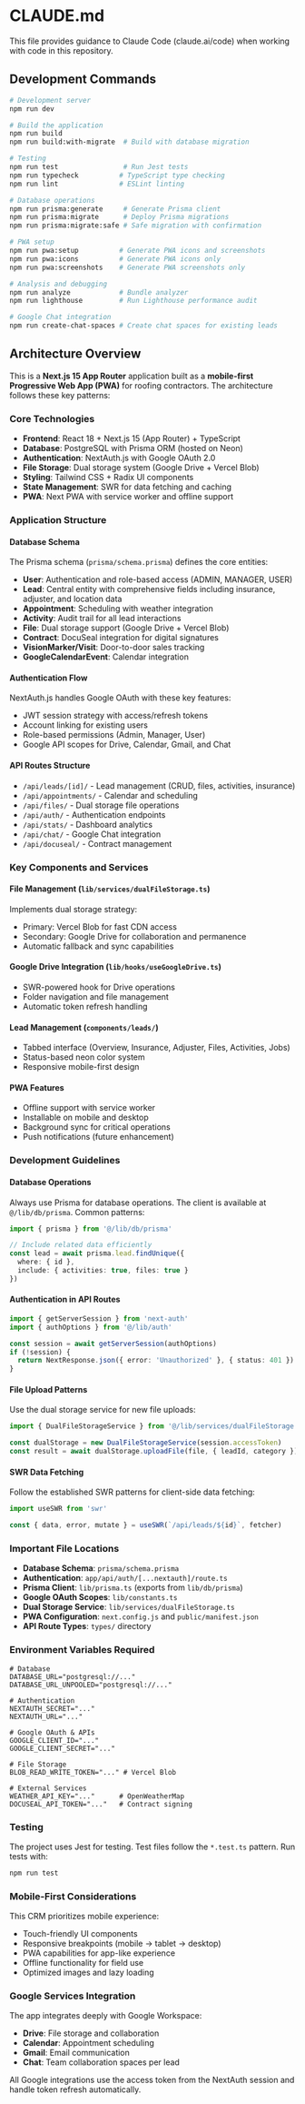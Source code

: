 # CLAUDE.md

This file provides guidance to Claude Code (claude.ai/code) when working with code in this repository.

## Development Commands

```bash
# Development server
npm run dev

# Build the application
npm run build
npm run build:with-migrate  # Build with database migration

# Testing
npm run test                # Run Jest tests
npm run typecheck          # TypeScript type checking
npm run lint               # ESLint linting

# Database operations
npm run prisma:generate     # Generate Prisma client
npm run prisma:migrate      # Deploy Prisma migrations
npm run prisma:migrate:safe # Safe migration with confirmation

# PWA setup
npm run pwa:setup          # Generate PWA icons and screenshots
npm run pwa:icons          # Generate PWA icons only
npm run pwa:screenshots    # Generate PWA screenshots only

# Analysis and debugging
npm run analyze            # Bundle analyzer
npm run lighthouse         # Run Lighthouse performance audit

# Google Chat integration
npm run create-chat-spaces # Create chat spaces for existing leads
```

## Architecture Overview

This is a **Next.js 15 App Router** application built as a **mobile-first Progressive Web App (PWA)** for roofing contractors. The architecture follows these key patterns:

### Core Technologies
- **Frontend**: React 18 + Next.js 15 (App Router) + TypeScript
- **Database**: PostgreSQL with Prisma ORM (hosted on Neon)
- **Authentication**: NextAuth.js with Google OAuth 2.0
- **File Storage**: Dual storage system (Google Drive + Vercel Blob)
- **Styling**: Tailwind CSS + Radix UI components
- **State Management**: SWR for data fetching and caching
- **PWA**: Next PWA with service worker and offline support

### Application Structure

#### Database Schema
The Prisma schema (`prisma/schema.prisma`) defines the core entities:
- **User**: Authentication and role-based access (ADMIN, MANAGER, USER)
- **Lead**: Central entity with comprehensive fields including insurance, adjuster, and location data
- **Appointment**: Scheduling with weather integration
- **Activity**: Audit trail for all lead interactions  
- **File**: Dual storage support (Google Drive + Vercel Blob)
- **Contract**: DocuSeal integration for digital signatures
- **VisionMarker/Visit**: Door-to-door sales tracking
- **GoogleCalendarEvent**: Calendar integration

#### Authentication Flow
NextAuth.js handles Google OAuth with these key features:
- JWT session strategy with access/refresh tokens
- Account linking for existing users
- Role-based permissions (Admin, Manager, User)
- Google API scopes for Drive, Calendar, Gmail, and Chat

#### API Routes Structure
- `/api/leads/[id]/` - Lead management (CRUD, files, activities, insurance)
- `/api/appointments/` - Calendar and scheduling
- `/api/files/` - Dual storage file operations
- `/api/auth/` - Authentication endpoints
- `/api/stats/` - Dashboard analytics
- `/api/chat/` - Google Chat integration
- `/api/docuseal/` - Contract management

### Key Components and Services

#### File Management (`lib/services/dualFileStorage.ts`)
Implements dual storage strategy:
- Primary: Vercel Blob for fast CDN access
- Secondary: Google Drive for collaboration and permanence
- Automatic fallback and sync capabilities

#### Google Drive Integration (`lib/hooks/useGoogleDrive.ts`)
- SWR-powered hook for Drive operations
- Folder navigation and file management
- Automatic token refresh handling

#### Lead Management (`components/leads/`)
- Tabbed interface (Overview, Insurance, Adjuster, Files, Activities, Jobs)
- Status-based neon color system
- Responsive mobile-first design

#### PWA Features
- Offline support with service worker
- Installable on mobile and desktop
- Background sync for critical operations
- Push notifications (future enhancement)

### Development Guidelines

#### Database Operations
Always use Prisma for database operations. The client is available at `@/lib/db/prisma`. Common patterns:
```typescript
import { prisma } from '@/lib/db/prisma'

// Include related data efficiently
const lead = await prisma.lead.findUnique({
  where: { id },
  include: { activities: true, files: true }
})
```

#### Authentication in API Routes
```typescript
import { getServerSession } from 'next-auth'
import { authOptions } from '@/lib/auth'

const session = await getServerSession(authOptions)
if (!session) {
  return NextResponse.json({ error: 'Unauthorized' }, { status: 401 })
}
```

#### File Upload Patterns
Use the dual storage service for new file uploads:
```typescript
import { DualFileStorageService } from '@/lib/services/dualFileStorage'

const dualStorage = new DualFileStorageService(session.accessToken)
const result = await dualStorage.uploadFile(file, { leadId, category })
```

#### SWR Data Fetching
Follow the established SWR patterns for client-side data fetching:
```typescript
import useSWR from 'swr'

const { data, error, mutate } = useSWR(`/api/leads/${id}`, fetcher)
```

### Important File Locations

- **Database Schema**: `prisma/schema.prisma`
- **Authentication**: `app/api/auth/[...nextauth]/route.ts`
- **Prisma Client**: `lib/prisma.ts` (exports from `lib/db/prisma`)
- **Google OAuth Scopes**: `lib/constants.ts`
- **Dual Storage Service**: `lib/services/dualFileStorage.ts`
- **PWA Configuration**: `next.config.js` and `public/manifest.json`
- **API Route Types**: `types/` directory

### Environment Variables Required

```env
# Database
DATABASE_URL="postgresql://..."
DATABASE_URL_UNPOOLED="postgresql://..."

# Authentication
NEXTAUTH_SECRET="..."
NEXTAUTH_URL="..."

# Google OAuth & APIs
GOOGLE_CLIENT_ID="..."
GOOGLE_CLIENT_SECRET="..."

# File Storage
BLOB_READ_WRITE_TOKEN="..." # Vercel Blob

# External Services
WEATHER_API_KEY="..."      # OpenWeatherMap
DOCUSEAL_API_TOKEN="..."   # Contract signing
```

### Testing

The project uses Jest for testing. Test files follow the `*.test.ts` pattern. Run tests with:
```bash
npm run test
```

### Mobile-First Considerations

This CRM prioritizes mobile experience:
- Touch-friendly UI components
- Responsive breakpoints (mobile → tablet → desktop)
- PWA capabilities for app-like experience
- Offline functionality for field use
- Optimized images and lazy loading

### Google Services Integration

The app integrates deeply with Google Workspace:
- **Drive**: File storage and collaboration
- **Calendar**: Appointment scheduling
- **Gmail**: Email communication
- **Chat**: Team collaboration spaces per lead

All Google integrations use the access token from the NextAuth session and handle token refresh automatically.